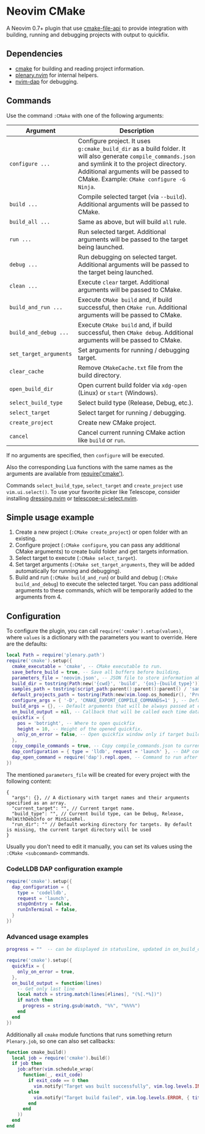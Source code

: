 # Neovim CMake

A Neovim 0.7+ plugin that use [cmake-file-api](https://cmake.org/cmake/help/latest/manual/cmake-file-api.7.html#codemodel-version-2) to provide integration with building, running and debugging projects with output to quickfix.

## Dependencies

- [cmake](https://cmake.org) for building and reading project information.
- [plenary.nvim](https://github.com/nvim-lua/plenary.nvim) for internal helpers.
- [nvim-dap](https://github.com/mfussenegger/nvim-dap) for debugging.

## Commands

Use the command `:CMake` with one of the following arguments:

| Argument               | Description                                                                                                                                                                                                                                 |
| ---------------------- | ------------------------------------------------------------------------------------------------------------------------------------------------------------------------------------------------------------------------------------------- |
| `configure ...`        | Configure project. It uses `g:cmake_build_dir` as a build folder. It will also generate `compile_commands.json` and symlink it to the project directory. Additional arguments will be passed to CMake. Example: `CMake configure -G Ninja`. |
| `build ...`            | Compile selected target (via `--build`). Additional arguments will be passed to CMake.                                                                                                                                                      |
| `build_all ...`        | Same as above, but will build `all` rule.                                                                                                                                                                                                   |
| `run ...`              | Run selected target. Additional arguments will be passed to the target being launched.                                                                                                                                                      |
| `debug ...`            | Run debugging on selected target. Additional arguments will be passed to the target being launched.                                                                                                                                         |
| `clean ...`            | Execute `clear` target. Additional arguments will be passed to CMake.                                                                                                                                                                       |
| `build_and_run ...`    | Execute `CMake build` and, if build successful, then `CMake run`. Additional arguments will be passed to CMake.                                                                                                                             |
| `build_and_debug ...`  | Execute `CMake build` and, if build successful, then `CMake debug`. Additional arguments will be passed to CMake.                                                                                                                           |
| `set_target_arguments` | Set arguments for running / debugging target.                                                                                                                                                                                               |
| `clear_cache`          | Remove `CMakeCache.txt` file from the build directory.                                                                                                                                                                                      |
| `open_build_dir`       | Open current build folder via `xdg-open` (Linux) or `start` (Windows).                                                                                                                                                                      |
| `select_build_type`    | Select build type (Release, Debug, etc.).                                                                                                                                                                                                   |
| `select_target`        | Select target for running / debugging.                                                                                                                                                                                                      |
| `create_project`       | Create new CMake project.                                                                                                                                                                                                                   |
| `cancel`               | Cancel current running CMake action like `build` or `run`.                                                                                                                                                                                  |

If no arguments are specified, then `configure` will be executed.

Also the corresponding Lua functions with the same names as the arguments are available from [require('cmake')](lua/cmake/init.lua).

Commands `select_build_type`, `select_target` and `create_project` use `vim.ui.select()`. To use your favorite picker like Telescope, consider installing [dressing.nvim](https://github.com/stevearc/dressing.nvim) or [telescope-ui-select.nvim](https://github.com/nvim-telescope/telescope-ui-select.nvim).

## Simple usage example

1. Create a new project (`:CMake create_project`) or open folder with an existing.
2. Configure project (`:CMake configure`, you can pass any additional CMake arguments) to create build folder and get targets information.
3. Select target to execute (`:CMake select_target`).
4. Set target arguments (`:CMake set_target_arguments`, they will be added automatically for running and debugging).
5. Build and run (`:CMake build_and_run`) or build and debug (`:CMake build_and_debug`) to execute the selected target. You can pass additional arguments to these commands, which will be temporarily added to the arguments from 4.

## Configuration

To configure the plugin, you can call `require('cmake').setup(values)`, where `values` is a dictionary with the parameters you want to override. Here are the defaults:

```lua
local Path = require('plenary.path')
require('cmake').setup({
  cmake_executable = 'cmake', -- CMake executable to run.
  save_before_build = true, -- Save all buffers before building.
  parameters_file = 'neovim.json', -- JSON file to store information about selected target, run arguments and build type.
  build_dir = tostring(Path:new('{cwd}', 'build', '{os}-{build_type}')), -- Build directory. The expressions `{cwd}`, `{os}` and `{build_type}` will be expanded with the corresponding text values. Could be a function that return the path to the build directory.
  samples_path = tostring(script_path:parent():parent():parent() / 'samples'), -- Folder with samples. `samples` folder from the plugin directory is used by default.
  default_projects_path = tostring(Path:new(vim.loop.os_homedir(), 'Projects')), -- Default folder for creating project.
  configure_args = { '-D', 'CMAKE_EXPORT_COMPILE_COMMANDS=1' }, -- Default arguments that will be always passed at cmake configure step. By default tells cmake to generate `compile_commands.json`.
  build_args = {}, -- Default arguments that will be always passed at cmake build step.
  on_build_output = nil, -- Callback that will be called each time data is received by the current process. Accepts the received data as an argument.
  quickfix = {
    pos = 'botright', -- Where to open quickfix
    height = 10, -- Height of the opened quickfix.
    only_on_error = false, -- Open quickfix window only if target build failed.
  },
  copy_compile_commands = true, -- Copy compile_commands.json to current working directory.
  dap_configuration = { type = 'lldb', request = 'launch' }, -- DAP configuration. By default configured to work with `lldb-vscode`.
  dap_open_command = require('dap').repl.open, -- Command to run after starting DAP session. You can set it to `false` if you don't want to open anything or `require('dapui').open` if you are using https://github.com/rcarriga/nvim-dap-ui
})
```

The mentioned `parameters_file` will be created for every project with the following content:

```jsonc
{
  "args": {}, // A dictionary with target names and their arguments specified as an array.
  "current_target": "", // Current target name.
  "build_type": "", // Current build type, can be Debug, Release, RelWithDebInfo or MinSizeRel.
  "run_dir": "" // Default working directory for targets. By default is missing, the current target directory will be used
}
```

Usually you don't need to edit it manually, you can set its values using the `:CMake <subcommand>` commands.

### CodeLLDB DAP configuration example

```lua
require('cmake').setup({
  dap_configuration = {
    type = 'codelldb',
    request = 'launch',
    stopOnEntry = false,
    runInTerminal = false,
  }
})
```

### Advanced usage examples

```lua
progress = ""  -- can be displayed in statusline, updated in on_build_output

require('cmake').setup({
  quickfix = {
    only_on_error = true,
  },
  on_build_output = function(lines)
    -- Get only last line
    local match = string.match(lines[#lines], "(%[.*%])")
    if match then
      progress = string.gsub(match, "%%", "%%%%")
    end
  end
})
```

Additionally all `cmake` module functions that runs something return `Plenary.job`, so one can also set callbacks:

```lua
function cmake_build()
  local job = require('cmake').build()
  if job then
    job:after(vim.schedule_wrap(
      function(_, exit_code)
        if exit_code == 0 then
          vim.notify("Target was built successfully", vim.log.levels.INFO, { title = 'CMake' })
        else
          vim.notify("Target build failed", vim.log.levels.ERROR, { title = 'CMake' })
        end
      end
    ))
  end
end
```

